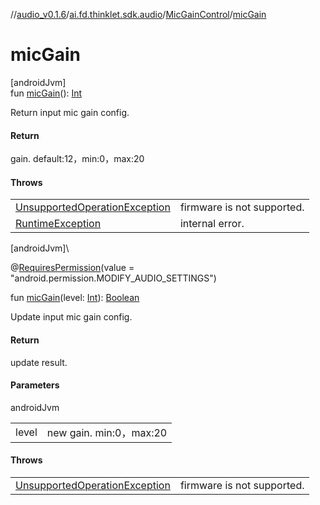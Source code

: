 //[audio_v0.1.6](../../../index.md)/[ai.fd.thinklet.sdk.audio](../index.md)/[MicGainControl](index.md)/[micGain](mic-gain.md)

# micGain

[androidJvm]\
fun [micGain](mic-gain.md)(): [Int](https://kotlinlang.org/api/latest/jvm/stdlib/kotlin/-int/index.html)

Return input mic gain config.

#### Return

gain. default:12，min:0，max:20

#### Throws

| | |
|---|---|
| [UnsupportedOperationException](https://kotlinlang.org/api/latest/jvm/stdlib/kotlin/-unsupported-operation-exception/index.html) | firmware is not supported. |
| [RuntimeException](https://kotlinlang.org/api/latest/jvm/stdlib/kotlin/-runtime-exception/index.html) | internal error. |

[androidJvm]\

@[RequiresPermission](https://developer.android.com/reference/kotlin/androidx/annotation/RequiresPermission.html)(value = &quot;android.permission.MODIFY_AUDIO_SETTINGS&quot;)

fun [micGain](mic-gain.md)(level: [Int](https://kotlinlang.org/api/latest/jvm/stdlib/kotlin/-int/index.html)): [Boolean](https://kotlinlang.org/api/latest/jvm/stdlib/kotlin/-boolean/index.html)

Update input mic gain config.

#### Return

update result.

#### Parameters

androidJvm

| | |
|---|---|
| level | new gain. min:0，max:20 |

#### Throws

| | |
|---|---|
| [UnsupportedOperationException](https://kotlinlang.org/api/latest/jvm/stdlib/kotlin/-unsupported-operation-exception/index.html) | firmware is not supported. |
